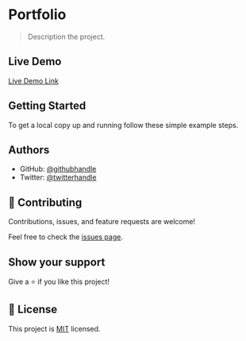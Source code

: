 # Portfolio

> Description the project.



## Live Demo 

[Live Demo Link](https://nevillionaire.github.io/portfolio)


## Getting Started
To get a local copy up and running follow these simple example steps.


## Authors

- GitHub: [@githubhandle](https://github.com/nevillionaire)
- Twitter: [@twitterhandle](https://twitter.com/nevillionaire)

## 🤝 Contributing

Contributions, issues, and feature requests are welcome!

Feel free to check the [issues page](../../issues/).

## Show your support

Give a ⭐️ if you like this project!

## 📝 License

This project is [MIT](./LICENSE) licensed.